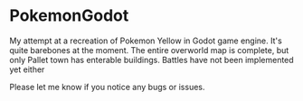 # PokemonGodot

My attempt at a recreation of Pokemon Yellow in Godot game engine.
It's quite barebones at the moment. The entire overworld map is complete, but only Pallet town has enterable buildings.
Battles have not been implemented yet either

Please let me know if you notice any bugs or issues.

